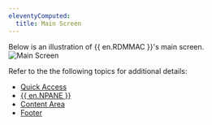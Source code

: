 ```yaml
---
eleventyComputed:
  title: Main Screen
---
```

Below is an illustration of {{ en.RDMMAC }}'s main screen.  
![Main Screen](https://webdevolutions.azureedge.net/docs/en/rdm/mac/clip10291.png) 

Refer to the the following topics for additional details:  

* [Quick Access](/rdm/mac/user-interface/quick-access/) 
* [{{ en.NPANE }}](/rdm/mac/user-interface/navigation-pane/) 
* [Content Area](/rdm/mac/user-interface/content-area/) 
* [Footer](/rdm/mac/user-interface/footer/) 

